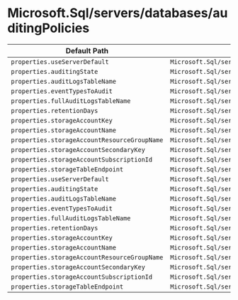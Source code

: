 # Microsoft.Sql/servers/databases/auditingPolicies

| Default Path | Alias |
|---|---|
| `properties.useServerDefault` | `Microsoft.Sql/servers/databases/auditingPolicies/useServerDefault` |
| `properties.auditingState` | `Microsoft.Sql/servers/databases/auditingPolicies/auditingState` |
| `properties.auditLogsTableName` | `Microsoft.Sql/servers/databases/auditingPolicies/auditLogsTableName` |
| `properties.eventTypesToAudit` | `Microsoft.Sql/servers/databases/auditingPolicies/eventTypesToAudit` |
| `properties.fullAuditLogsTableName` | `Microsoft.Sql/servers/databases/auditingPolicies/fullAuditLogsTableName` |
| `properties.retentionDays` | `Microsoft.Sql/servers/databases/auditingPolicies/retentionDays` |
| `properties.storageAccountKey` | `Microsoft.Sql/servers/databases/auditingPolicies/storageAccountKey` |
| `properties.storageAccountName` | `Microsoft.Sql/servers/databases/auditingPolicies/storageAccountName` |
| `properties.storageAccountResourceGroupName` | `Microsoft.Sql/servers/databases/auditingPolicies/storageAccountResourceGroupName` |
| `properties.storageAccountSecondaryKey` | `Microsoft.Sql/servers/databases/auditingPolicies/storageAccountSecondaryKey` |
| `properties.storageAccountSubscriptionId` | `Microsoft.Sql/servers/databases/auditingPolicies/storageAccountSubscriptionId` |
| `properties.storageTableEndpoint` | `Microsoft.Sql/servers/databases/auditingPolicies/storageTableEndpoint` |
| `properties.useServerDefault` | `Microsoft.Sql/servers/databases/auditingPolicies/default.useServerDefault` |
| `properties.auditingState` | `Microsoft.Sql/servers/databases/auditingPolicies/default.auditingState` |
| `properties.auditLogsTableName` | `Microsoft.Sql/servers/databases/auditingPolicies/default.auditLogsTableName` |
| `properties.eventTypesToAudit` | `Microsoft.Sql/servers/databases/auditingPolicies/default.eventTypesToAudit` |
| `properties.fullAuditLogsTableName` | `Microsoft.Sql/servers/databases/auditingPolicies/default.fullAuditLogsTableName` |
| `properties.retentionDays` | `Microsoft.Sql/servers/databases/auditingPolicies/default.retentionDays` |
| `properties.storageAccountKey` | `Microsoft.Sql/servers/databases/auditingPolicies/default.storageAccountKey` |
| `properties.storageAccountName` | `Microsoft.Sql/servers/databases/auditingPolicies/default.storageAccountName` |
| `properties.storageAccountResourceGroupName` | `Microsoft.Sql/servers/databases/auditingPolicies/default.storageAccountResourceGroupName` |
| `properties.storageAccountSecondaryKey` | `Microsoft.Sql/servers/databases/auditingPolicies/default.storageAccountSecondaryKey` |
| `properties.storageAccountSubscriptionId` | `Microsoft.Sql/servers/databases/auditingPolicies/default.storageAccountSubscriptionId` |
| `properties.storageTableEndpoint` | `Microsoft.Sql/servers/databases/auditingPolicies/default.storageTableEndpoint` |

